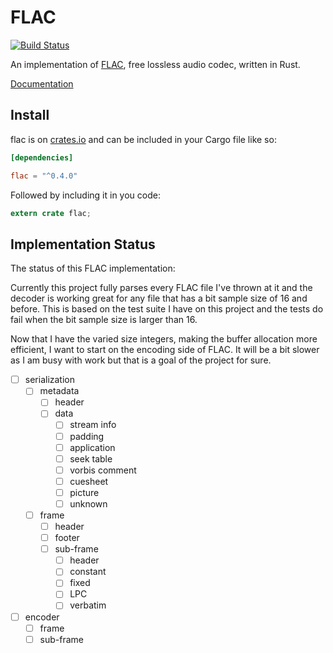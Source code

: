 # FLAC

[![Build Status](https://travis-ci.org/sourrust/flac.svg?branch=master)](https://travis-ci.org/sourrust/flac)

An implementation of [FLAC][flac], free lossless audio codec, written in
Rust.

[Documentation][documentation]

## Install

flac is on [crates.io][crates] and can be included in your Cargo file
like so:

```toml
[dependencies]

flac = "^0.4.0"
```

Followed by including it in you code:

```rust
extern crate flac;
```

## Implementation Status

The status of this FLAC implementation:

Currently this project fully parses every FLAC file I've thrown at it
and the decoder is working great for any file that has a bit sample size
of 16 and before. This is based on the test suite I have on this project
and the tests do fail when the bit sample size is larger than 16.

Now that I have the varied size integers, making the buffer allocation
more efficient, I want to start on the encoding side of FLAC. It will be
a bit slower as I am busy with work but that is a goal of the project
for sure.

- [ ] serialization
  - [ ] metadata
    - [ ] header
    - [ ] data
      - [ ] stream info
      - [ ] padding
      - [ ] application
      - [ ] seek table
      - [ ] vorbis comment
      - [ ] cuesheet
      - [ ] picture
      - [ ] unknown
  - [ ] frame
    - [ ] header
    - [ ] footer
    - [ ] sub-frame
      - [ ] header
      - [ ] constant
      - [ ] fixed
      - [ ] LPC
      - [ ] verbatim
- [ ] encoder
  - [ ] frame
  - [ ] sub-frame

[flac]: https://xiph.org/flac
[documentation]: https://sourrust.github.io/flac
[crates]: https://crates.io/crates/flac/
